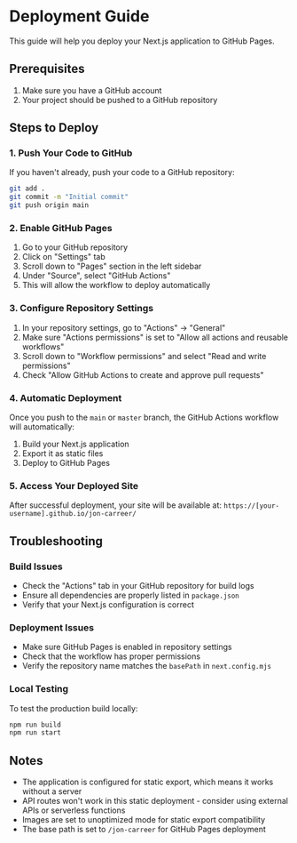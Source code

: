 # Deployment Guide

This guide will help you deploy your Next.js application to GitHub Pages.

## Prerequisites

1. Make sure you have a GitHub account
2. Your project should be pushed to a GitHub repository

## Steps to Deploy

### 1. Push Your Code to GitHub

If you haven't already, push your code to a GitHub repository:

```bash
git add .
git commit -m "Initial commit"
git push origin main
```

### 2. Enable GitHub Pages

1. Go to your GitHub repository
2. Click on "Settings" tab
3. Scroll down to "Pages" section in the left sidebar
4. Under "Source", select "GitHub Actions"
5. This will allow the workflow to deploy automatically

### 3. Configure Repository Settings

1. In your repository settings, go to "Actions" → "General"
2. Make sure "Actions permissions" is set to "Allow all actions and reusable workflows"
3. Scroll down to "Workflow permissions" and select "Read and write permissions"
4. Check "Allow GitHub Actions to create and approve pull requests"

### 4. Automatic Deployment

Once you push to the `main` or `master` branch, the GitHub Actions workflow will automatically:

1. Build your Next.js application
2. Export it as static files
3. Deploy to GitHub Pages

### 5. Access Your Deployed Site

After successful deployment, your site will be available at:
`https://[your-username].github.io/jon-carreer/`

## Troubleshooting

### Build Issues
- Check the "Actions" tab in your GitHub repository for build logs
- Ensure all dependencies are properly listed in `package.json`
- Verify that your Next.js configuration is correct

### Deployment Issues
- Make sure GitHub Pages is enabled in repository settings
- Check that the workflow has proper permissions
- Verify the repository name matches the `basePath` in `next.config.mjs`

### Local Testing
To test the production build locally:

```bash
npm run build
npm run start
```

## Notes

- The application is configured for static export, which means it works without a server
- API routes won't work in this static deployment - consider using external APIs or serverless functions
- Images are set to unoptimized mode for static export compatibility
- The base path is set to `/jon-carreer` for GitHub Pages deployment

